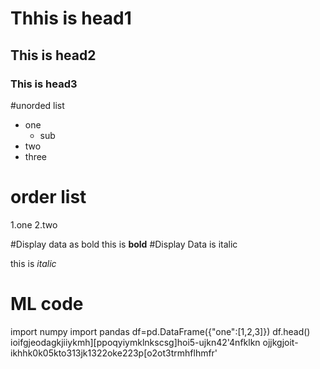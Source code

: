 # Thhis is head1
## This is head2
### This is head3

#unorded list
* one
  * sub
 * two
  * three
# order list
   1.one
   2.two
   
  #Display data as bold 
  this is **bold**
  #Display Data is italic
  
  this is *italic*
 # ML code
   import numpy
   import pandas
   df=pd.DataFrame({"one":[1,2,3]})
   df.head()
   ioifgjeodagkjiiykmh][ppoqyiymklnkscsg]hoi5-ujkn42'4nfklkn
   ojjkgjoit-ikhhk0k05kto313jk1322oke223p[o2ot3trmhflhmfr'
